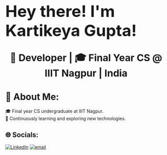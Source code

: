 <p align="center">
<h1 style="font-size: 50px;">Hey there! I'm Kartikeya Gupta!</h1>
</p>
<p align="center">
  <strong style="font-size: 30px;">🚀 Developer | 🎓 Final Year CS @ IIIT Nagpur | India</strong>
</p>


# 💫 About Me:
🎓   Final year CS undergraduate at IIIT Nagpur.<br>🌱   Continuously learning and exploring new technologies.


## 🌐 Socials:
[![LinkedIn](https://img.shields.io/badge/LinkedIn-%230077B5.svg?logo=linkedin&logoColor=white)](https://linkedin.com/in/in/thekartikeyagupta-70055725k) [![email](https://img.shields.io/badge/Email-D14836?logo=gmail&logoColor=white)](mailto:kartikeyagupta720@gmail.com) 


<!-- Proudly created with GPRM ( https://gprm.itsvg.in ) -->
